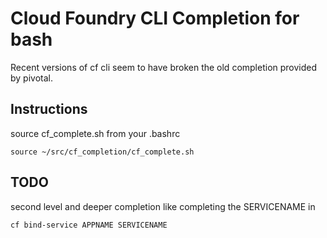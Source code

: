 # Cloud Foundry CLI Completion for bash
Recent versions of cf cli seem to have broken the old completion provided by pivotal. 

## Instructions
source cf_complete.sh from your .bashrc

    source ~/src/cf_completion/cf_complete.sh


## TODO
second level and deeper completion like completing the SERVICENAME in

    cf bind-service APPNAME SERVICENAME
    
